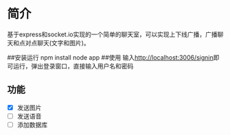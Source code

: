 
# 简介
基于express和socket.io实现的一个简单的聊天室，可以实现上下线广播，广播聊天和点对点聊天(文字和图片)。

##安装运行
    npm install
    node app
##使用
输入[http://localhost:3006/signin](http://localhost:3006/signin)即可运行，弹出登录窗口，直接输入用户名和密码
## 功能
- [x] 发送图片
- [ ] 发送语音
- [ ] 添加数据库
